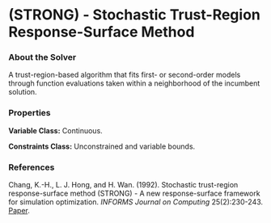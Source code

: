 # (STRONG) - Stochastic Trust-Region Response-Surface Method

### About the Solver

A trust-region-based algorithm that fits first- or second-order models through function evaluations taken within a neighborhood of the incumbent solution.

### Properties

**Variable Class:** Continuous.

**Constraints Class:** Unconstrained and variable bounds.

### References
Chang, K.-H., L. J. Hong, and H. Wan. (1992). Stochastic trust-region response-surface method (STRONG) - A new response-surface framework for simulation optimization. *INFORMS Journal on Computing* 25(2):230-243.
[Paper](https://pubsonline.informs.org/doi/10.1287/ijoc.1120.0498).


